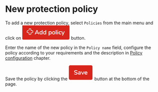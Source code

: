 # New protection policy


To add a new protection policy, select `Policies` from the main menu and click on ![`Add Policy`](../../.gitbook/assets/addpolicybutton.png) button.

Enter the name of the new policy in the `Policy name` field, configure the policy according to your requirements and the description in [Policy configuration](policy-configuration/README.md) chapter.

Save the policy by clicking the ![`Save`](../../.gitbook/assets/savebutton.png) button at the bottom of the page.

